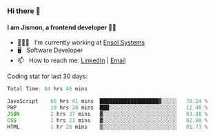 ### Hi there 👋

#### I am Jismon, a frontend developer 👦🏻

- 🧑🏻‍💻   &nbsp; I’m currently working at <a href='https://www.ensolsystems.com/' target="_blank">Ensol Systems</a>
- 🖥   &nbsp; Software Developer
- 📫   &nbsp; How to reach me: <a href='https://www.linkedin.com/in/jismonthomas/'>LinkedIn</a> | <a href='mailto:hellojismonthomas@gmail.com'>Email</a>

Coding stat for last 30 days:
<!--START_SECTION:waka-->

```javascript
Total Time: 84 hrs 46 mins

JavaScript    66 hrs 41 mins  ███████████████████▓░░░░░   78.24 %
PHP           10 hrs 38 mins  ███░░░░░░░░░░░░░░░░░░░░░░   12.48 %
JSON          2 hrs 37 mins   ▓░░░░░░░░░░░░░░░░░░░░░░░░   03.08 %
CSS           2 hrs 23 mins   ▓░░░░░░░░░░░░░░░░░░░░░░░░   02.80 %
HTML          1 hr 28 mins    ▒░░░░░░░░░░░░░░░░░░░░░░░░   01.73 %
```

<!--END_SECTION:waka-->

<!--
**jismonthomas/jismonthomas** is a ✨ _special_ ✨ repository because its `README.md` (this file) appears on your GitHub profile.

Here are some ideas to get you started:

- 🔭 I’m currently working on ...
- 🌱 I’m currently learning ...
- 👯 I’m looking to collaborate on ...
- 🤔 I’m looking for help with ...
- 💬 Ask me about ...
- 📫 How to reach me: ...
- 😄 Pronouns: ...
- ⚡ Fun fact: ...
-->
